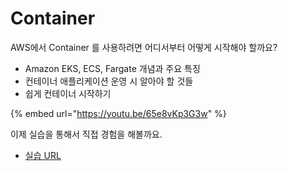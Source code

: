# Container

AWS에서 Container 를 사용하려면 어디서부터 어떻게 시작해야 할까요?

* Amazon EKS, ECS, Fargate 개념과 주요 특징
* 컨테이너 애플리케이션 운영 시 알아야 할 것들
* 쉽게 컨테이너 시작하기

{% embed url="https://youtu.be/65e8vKp3G3w" %}

이제 실습을 통해서 직접 경험을 해볼까요.

* [실습 URL](https://catalog.us-east-1.prod.workshops.aws/workshops/8c9036a7-7564-434c-b558-3588754e21f5/ko-KR)
